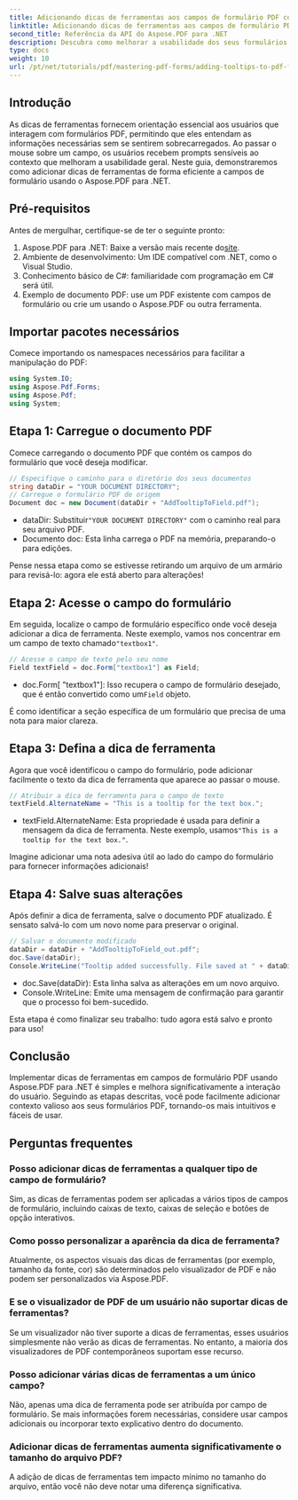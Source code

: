 ```yaml
---
title: Adicionando dicas de ferramentas aos campos de formulário PDF com Aspose.PDF para .NET
linktitle: Adicionando dicas de ferramentas aos campos de formulário PDF com Aspose.PDF para .NET
second_title: Referência da API do Aspose.PDF para .NET
description: Descubra como melhorar a usabilidade dos seus formulários PDF adicionando dicas de ferramentas informativas aos campos de formulário usando o Aspose.PDF para .NET. Este guia passo a passo orienta você no processo.
type: docs
weight: 10
url: /pt/net/tutorials/pdf/mastering-pdf-forms/adding-tooltips-to-pdf-form-fields/
---
```

## Introdução

As dicas de ferramentas fornecem orientação essencial aos usuários que interagem com formulários PDF, permitindo que eles entendam as informações necessárias sem se sentirem sobrecarregados. Ao passar o mouse sobre um campo, os usuários recebem prompts sensíveis ao contexto que melhoram a usabilidade geral. Neste guia, demonstraremos como adicionar dicas de ferramentas de forma eficiente a campos de formulário usando o Aspose.PDF para .NET.

## Pré-requisitos

Antes de mergulhar, certifique-se de ter o seguinte pronto:

1.  Aspose.PDF para .NET: Baixe a versão mais recente do[site](https://releases.aspose.com/pdf/net/).
2. Ambiente de desenvolvimento: Um IDE compatível com .NET, como o Visual Studio.
3. Conhecimento básico de C#: familiaridade com programação em C# será útil.
4. Exemplo de documento PDF: use um PDF existente com campos de formulário ou crie um usando o Aspose.PDF ou outra ferramenta.

## Importar pacotes necessários

Comece importando os namespaces necessários para facilitar a manipulação do PDF:

```csharp
using System.IO;
using Aspose.Pdf.Forms;
using Aspose.Pdf;
using System;
```

## Etapa 1: Carregue o documento PDF

Comece carregando o documento PDF que contém os campos do formulário que você deseja modificar.

```csharp
// Especifique o caminho para o diretório dos seus documentos
string dataDir = "YOUR DOCUMENT DIRECTORY";
// Carregue o formulário PDF de origem
Document doc = new Document(dataDir + "AddTooltipToField.pdf");
```

-  dataDir: Substituir`"YOUR DOCUMENT DIRECTORY"` com o caminho real para seu arquivo PDF.
- Documento doc: Esta linha carrega o PDF na memória, preparando-o para edições.

Pense nessa etapa como se estivesse retirando um arquivo de um armário para revisá-lo: agora ele está aberto para alterações!

## Etapa 2: Acesse o campo do formulário

 Em seguida, localize o campo de formulário específico onde você deseja adicionar a dica de ferramenta. Neste exemplo, vamos nos concentrar em um campo de texto chamado`"textbox1"`.

```csharp
// Acesse o campo de texto pelo seu nome
Field textField = doc.Form["textbox1"] as Field;
```

- doc.Form[ "textbox1"]: Isso recupera o campo de formulário desejado, que é então convertido como um`Field` objeto. 

É como identificar a seção específica de um formulário que precisa de uma nota para maior clareza.

## Etapa 3: Defina a dica de ferramenta

Agora que você identificou o campo do formulário, pode adicionar facilmente o texto da dica de ferramenta que aparece ao passar o mouse.

```csharp
// Atribuir a dica de ferramenta para o campo de texto
textField.AlternateName = "This is a tooltip for the text box.";
```

-  textField.AlternateName: Esta propriedade é usada para definir a mensagem da dica de ferramenta. Neste exemplo, usamos`"This is a tooltip for the text box."`.

Imagine adicionar uma nota adesiva útil ao lado do campo do formulário para fornecer informações adicionais!

## Etapa 4: Salve suas alterações

Após definir a dica de ferramenta, salve o documento PDF atualizado. É sensato salvá-lo com um novo nome para preservar o original.

```csharp
// Salvar o documento modificado
dataDir = dataDir + "AddTooltipToField_out.pdf";
doc.Save(dataDir);
Console.WriteLine("Tooltip added successfully. File saved at " + dataDir);
```

- doc.Save(dataDir): Esta linha salva as alterações em um novo arquivo.
- Console.WriteLine: Emite uma mensagem de confirmação para garantir que o processo foi bem-sucedido.

Esta etapa é como finalizar seu trabalho: tudo agora está salvo e pronto para uso!

## Conclusão

Implementar dicas de ferramentas em campos de formulário PDF usando Aspose.PDF para .NET é simples e melhora significativamente a interação do usuário. Seguindo as etapas descritas, você pode facilmente adicionar contexto valioso aos seus formulários PDF, tornando-os mais intuitivos e fáceis de usar.

## Perguntas frequentes

### Posso adicionar dicas de ferramentas a qualquer tipo de campo de formulário?
Sim, as dicas de ferramentas podem ser aplicadas a vários tipos de campos de formulário, incluindo caixas de texto, caixas de seleção e botões de opção interativos.

### Como posso personalizar a aparência da dica de ferramenta?
Atualmente, os aspectos visuais das dicas de ferramentas (por exemplo, tamanho da fonte, cor) são determinados pelo visualizador de PDF e não podem ser personalizados via Aspose.PDF.

### E se o visualizador de PDF de um usuário não suportar dicas de ferramentas?
Se um visualizador não tiver suporte a dicas de ferramentas, esses usuários simplesmente não verão as dicas de ferramentas. No entanto, a maioria dos visualizadores de PDF contemporâneos suportam esse recurso.

### Posso adicionar várias dicas de ferramentas a um único campo?
Não, apenas uma dica de ferramenta pode ser atribuída por campo de formulário. Se mais informações forem necessárias, considere usar campos adicionais ou incorporar texto explicativo dentro do documento.

### Adicionar dicas de ferramentas aumenta significativamente o tamanho do arquivo PDF?
A adição de dicas de ferramentas tem impacto mínimo no tamanho do arquivo, então você não deve notar uma diferença significativa.